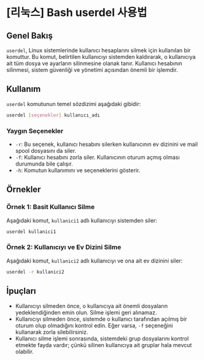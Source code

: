# [리눅스] Bash userdel 사용법

## Genel Bakış
`userdel`, Linux sistemlerinde kullanıcı hesaplarını silmek için kullanılan bir komuttur. Bu komut, belirtilen kullanıcıyı sistemden kaldırarak, o kullanıcıya ait tüm dosya ve ayarların silinmesine olanak tanır. Kullanıcı hesabının silinmesi, sistem güvenliği ve yönetimi açısından önemli bir işlemdir.

## Kullanım
`userdel` komutunun temel sözdizimi aşağıdaki gibidir:

```bash
userdel [seçenekler] kullanıcı_adı
```

### Yaygın Seçenekler
- `-r`: Bu seçenek, kullanıcı hesabını silerken kullanıcının ev dizinini ve mail spool dosyasını da siler.
- `-f`: Kullanıcı hesabını zorla siler. Kullanıcının oturum açmış olması durumunda bile çalışır.
- `-h`: Komutun kullanımını ve seçeneklerini gösterir.

## Örnekler
### Örnek 1: Basit Kullanıcı Silme
Aşağıdaki komut, `kullanici1` adlı kullanıcıyı sistemden siler:

```bash
userdel kullanici1
```

### Örnek 2: Kullanıcıyı ve Ev Dizini Silme
Aşağıdaki komut, `kullanici2` adlı kullanıcıyı ve ona ait ev dizinini siler:

```bash
userdel -r kullanici2
```

## İpuçları
- Kullanıcıyı silmeden önce, o kullanıcıya ait önemli dosyaların yedeklendiğinden emin olun. Silme işlemi geri alınamaz.
- Kullanıcıyı silmeden önce, sistemde o kullanıcı tarafından açılmış bir oturum olup olmadığını kontrol edin. Eğer varsa, `-f` seçeneğini kullanarak zorla silebilirsiniz.
- Kullanıcı silme işlemi sonrasında, sistemdeki grup dosyalarını kontrol etmekte fayda vardır; çünkü silinen kullanıcıya ait gruplar hala mevcut olabilir.